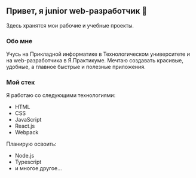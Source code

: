 ## Привет, я junior web-разработчик 👋
Здесь хранятся мои рабочие и учебные проекты.
### Обо мне
Учусь на Прикладной информатике в Технологическом университете и на web-разработчика в Я.Практикуме. Мечтаю создавать красивые, удобные, а главное быстрые и полезные приложения.
### Мой стек
Я работаю со следующими технологиями:
- HTML
- CSS
- JavaScript
- React.js
- Webpack

Планирую освоить:
- Node.js
- Typescript
- и  многое другое...
